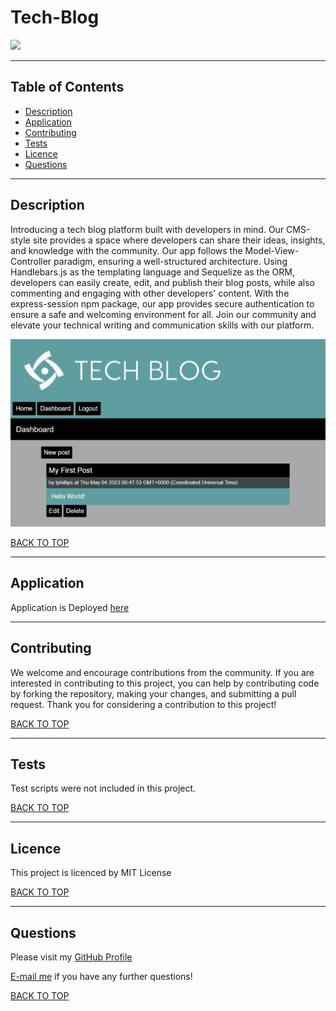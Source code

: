 # Tech-Blog
<img src="https://img.shields.io/github/license/teriannephillips/Tech-Blog">

---
## Table of Contents
* [Description](#description)
* [Application](#application)
* [Contributing](#contributing)
* [Tests](#tests)
* [Licence](#licence)
* [Questions](#questions)

---
## Description
Introducing a tech blog platform built with developers in mind. Our CMS-style site provides a space where developers can share their ideas, insights, and knowledge with the community. Our app follows the Model-View-Controller paradigm, ensuring a well-structured architecture. Using Handlebars.js as the templating language and Sequelize as the ORM, developers can easily create, edit, and publish their blog posts, while also commenting and engaging with other developers' content. With the express-session npm package, our app provides secure authentication to ensure a safe and welcoming environment for all. Join our community and elevate your technical writing and communication skills with our platform.

<img src="./public/images/screenshot.jpg">

[BACK TO TOP](#top)

---
## Application

Application is Deployed [here](https://tep-tech-blog.herokuapp.com/)

---
## Contributing
We welcome and encourage contributions from the community. If you are interested in contributing to this project, you can help by contributing code by forking the repository, making your changes, and submitting a pull request. Thank you for considering a contribution to this project!

[BACK TO TOP](#top)

---
## Tests
Test scripts were not included in this project.

[BACK TO TOP](#top)

---
## Licence
This project is licenced by MIT License

[BACK TO TOP](#top)

---
## Questions
Please visit my [GitHub Profile](https://github.com/teriannephillips)

[E-mail me](mailto:phillips.terianne@gmail.com) if you have any further questions!

[BACK TO TOP](#top)